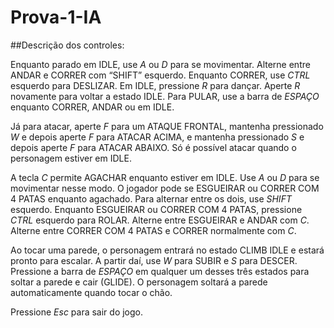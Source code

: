 # Prova-1-IA


##Descrição dos controles:

Enquanto parado em IDLE, use *A* ou *D* para se movimentar. Alterne entre ANDAR e CORRER com “SHIFT” esquerdo. 
Enquanto CORRER, use *CTRL* esquerdo para DESLIZAR.
Em IDLE, pressione *R* para dançar. Aperte *R* novamente para voltar a estado IDLE.
Para PULAR, use a barra de *ESPAÇO* enquanto CORRER, ANDAR ou em IDLE.

Já para atacar, aperte *F* para um ATAQUE FRONTAL, mantenha pressionado *W* e depois aperte *F* para ATACAR ACIMA, e mantenha pressionado *S* e depois aperte *F* para ATACAR ABAIXO. Só é possível atacar quando o personagem estiver em IDLE.

A tecla *C* permite AGACHAR enquanto estiver em IDLE. Use *A* ou *D* para se movimentar nesse modo. O jogador pode se ESGUEIRAR ou CORRER COM 4 PATAS enquanto agachado. Para alternar entre os dois, use *SHIFT* esquerdo.
Enquanto ESGUEIRAR ou CORRER COM 4 PATAS, pressione *CTRL* esquerdo para ROLAR.
Alterne entre ESGUEIRAR e ANDAR com *C*.
Alterne entre CORRER COM 4 PATAS e CORRER normalmente com *C*.

Ao tocar uma parede, o personagem entrará no estado CLIMB IDLE e estará pronto para escalar. A partir daí, use *W* para SUBIR e *S* para DESCER. Pressione a barra de *ESPAÇO* em qualquer um desses três estados para soltar a parede e cair (GLIDE). O personagem soltará a parede automaticamente quando tocar o chão.

Pressione *Esc* para sair do jogo.


